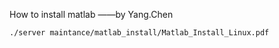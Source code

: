 How to install matlab
——by Yang.Chen
```pdf
./server maintance/matlab_install/Matlab_Install_Linux.pdf
```